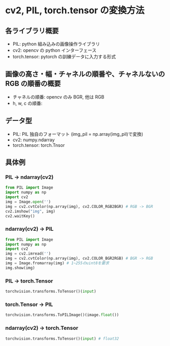 # cv2, PIL, torch.tensor の変換方法

## 各ライブラリ概要

- PIL: python 組み込みの画像操作ライブラリ
- cv2: opencv の python インターフェース
- torch.tensor: pytorch の訓練データに入力する形式

## 画像の高さ・幅・チャネルの順番や、チャネルないの RGB の順番の概要

- チャネルの順番: opencv のみ BGR, 他は RGB
- h, w, c の順番:

## データ型

- PIL: PIL 独自のフォーマット (img_pil = np.array(img_pil)で変換)
- cv2: numpy.ndarray
- torch.tensor: torch.Tnsor

## 具体例

### PIL -> ndarray(cv2)

```python
from PIL import Image
import numpy as np
import cv2
img = Image.open('')
img = cv2.cvtColor(np.array(img), cv2.COLOR_RGB2BGR) # RGB -> BGR
cv2.imshow("img", img)
cv2.waitKey()
```

### ndarray(cv2) -> PIL

```python
from PIL import Image
import numpy as np
import cv2
img = cv2.imread('')
img = cv2.cvtColor(np.array(img), cv2.COLOR_BGR2RGB) # BGR -> RGB
img = Image.fromarray(img) # 1~255のuint8を要求
img.show(img)
```

### PIL -> torch.Tensor

```python
torchvision.transforms.ToTensor()(input)
```

### torch.Tensor -> PIL

```python
torchvision.transforms.ToPILImage()(image.float())
```

### ndarray(cv2) -> torch.Tensor

```python
torchvision.transforms.ToTensor()(input) # float32
```

